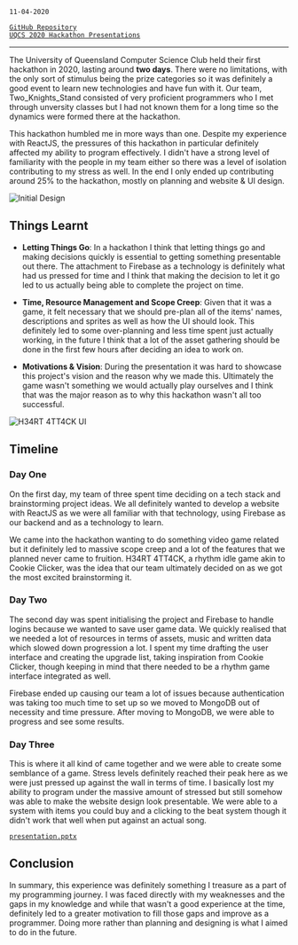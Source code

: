 <!--
title: UCQS 2020 Hackathon - H34RT 4TT4CK
description: Third hackathon focussed on web development
tags: ReactJS, Material UI, Firebase 
date: OCT 2020
slug: UQCSHeartAttack
-->

`11-04-2020`

[`GitHub Repository`](https://github.com/KieranMDolan/UQCS-Hackathon-2020) \
[`UQCS 2020 Hackathon Presentations`](https://www.youtube.com/watch?v=g_abZ3xN0z0&t=2s)

___

The University of Queensland Computer Science Club held their first hackathon in 2020, lasting around **two days**. There were no limitations, with the only sort of stimulus being the prize categories so it was definitely a good event to learn new technologies and have fun with it. Our team, Two_Knights_Stand consisted of very proficient programmers who I met through unversity classes but I had not known them for a long time so the dynamics were formed there at the hackathon. 

This hackathon humbled me in more ways than one. Despite my experience with ReactJS, the pressures of this hackathon in particular definitely affected my ability to program effectively. I didn't have a strong level of familiarity with the people in my team either so there was a level of isolation contributing to my stress as well. In the end I only ended up contributing around 25% to the hackathon, mostly on planning and website & UI design.

![Initial Design](/blog/UQCSHeartAttack/design.png)

## Things Learnt	
 - **Letting Things Go**: In a hackathon I think that letting things go and making decisions quickly is essential to getting something presentable out there. The attachment to Firebase as a technology is definitely what had us pressed for time and I think that making the decision to let it go led to us actually being able to complete the project on time. 

 - **Time, Resource Management and Scope Creep**: Given that it was a game, it felt necessary that we should pre-plan all of the items' names, descriptions and sprites as well as how the UI should look. This definitely led to some over-planning and less time spent just actually working, in the future I think that a lot of the asset gathering should be done in the first few hours after deciding an idea to work on. 

 - **Motivations & Vision**: During the presentation it was hard to showcase this project's vision and the reason why we made this. Ultimately the game wasn't something we would actually play ourselves and I think that was the major reason as to why this hackathon wasn't all too successful. 

![H34RT 4TT4CK UI](/blog/UQCSHeartAttack/game.png)

## Timeline

### Day One
On the first day, my team of three spent time deciding on a tech stack and brainstorming project ideas. We all definitely wanted to develop a website with ReactJS as we were all familiar with that technology, using Firebase as our backend and as a technology to learn. 

We came into the hackathon wanting to do something video game related but it definitely led to massive scope creep and a lot of the features that we planned never came to fruition. H34RT 4TT4CK, a rhythm idle game akin to Cookie Clicker, was the idea that our team ultimately decided on as we got the most excited brainstorming it. 

### Day Two
The second day was spent initialising the project and Firebase to handle logins because we wanted to save user game data. We quickly realised that we needed a lot of resources in terms of assets, music and written data which slowed down progression a lot. I spent my time drafting the user interface and creating the upgrade list, taking inspiration from Cookie Clicker, though keeping in mind that there needed to be a rhythm game interface integrated as well. 

Firebase ended up causing our team a lot of issues because authentication was taking too much time to set up so we moved to MongoDB out of necessity and time pressure. After moving to MongoDB, we were able to progress and see some results.

### Day Three
This is where it all kind of came together and we were able to create some semblance of a game. Stress levels definitely reached their peak here as we were just pressed up against the wall in terms of time. I basically lost my ability to program under the massive amount of stressed but still somehow was able to make the website design look presentable. We were able to a system with items you could buy and a clicking to the beat system though it didn't work that well when put against an actual song.  

[`presentation.pptx`](/blog/UQCSHeartAttack/presentation.pptx)

## Conclusion
In summary, this experience was definitely something I treasure as a part of my programming journey. I was faced directly with my weaknesses and the gaps in my knowledge and while that wasn't a good experience at the time, definitely led to a greater motivation to fill those gaps and improve as a programmer. Doing more rather than planning and designing is what I aimed to do in the future. 